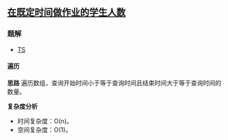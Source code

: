 ## [在既定时间做作业的学生人数](https://leetcode-cn.com/problems/number-of-students-doing-homework-at-a-given-time/)

### 题解
+ [TS](../../ts/1536/1450.ts)

#### 遍历
**思路**
遍历数组，查询开始时间小于等于查询时间且结束时间大于等于查询时间的数量。

**复杂度分析**
+ 时间复杂度：O(n)。
+ 空间复杂度：O(1)。